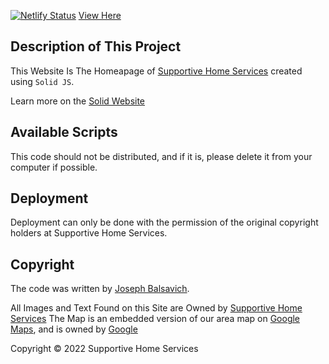 [![Netlify Status](https://api.netlify.com/api/v1/badges/6b5e2d0d-1488-42bf-830e-42756febd654/deploy-status)](https://app.netlify.com/sites/supportivehomeservices/deploys) [View Here](supportivehomeservices.netlify.app)

## Description of This Project

This Website Is The Homeapage of [Supportive Home Services](http://supportivehomeserviceswi.com/) created using `Solid JS`.

Learn more on the [Solid Website](https://solidjs.com)

## Available Scripts

This code should not be distributed, and if it is, please delete it from your computer if possible.

## Deployment

Deployment can only be done with the permission of the original copyright holders at Supportive Home Services.

## Copyright

The code was written by [Joseph Balsavich](https://github.com/jbalsavich).

All Images and Text Found on this Site are Owned by [Supportive Home Services](http://supportivehomeserviceswi.com/)
The Map is an embedded version of our area map on [Google Maps](https://maps.google.com), and is owned by [Google](https://google.com)

Copyright © 2022 Supportive Home Services
